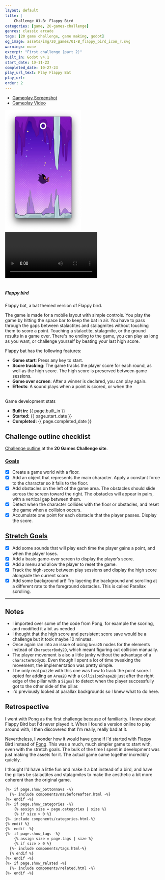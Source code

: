 ```yaml
---
layout: default
title: |
    Challenge 01-B: Flappy Bird
categories: [game, 20-games-challenge]
genres: classic arcade
tags: [20 game challenge, game making, godot]
og_image: assets/img/20_games/01-B_flappy_bird_icon_r.svg
warnings: none
excerpt: "First challenge (part 2)"
built_in: Godot v4.1
start_date: 10-11-23
completed_date: 10-27-23
play_url_text: Play Flappy Bat
play_url: 
order: 2
---
```


 <div class="col-lg-12">
    <div class="bs-component">
        <ul class="nav nav-tabs montserrat">
            <li class="nav-item">
                <a class="nav-link active" data-toggle="tab" href="#pic">Gameplay Screenshot</a>
            </li>
            <li class="nav-item">
                <a class="nav-link" data-toggle="tab" href="#vid">Gameplay Video</a>
            </li>
        </ul>
        <div id="myTabContent" class="tab-content">
            <div class="tab-pane fade show active" id="pic">
                <img src="/assets/img/20_games/01-B_flappy_bat_game.png" style="max-height: 393.75px">
            </div>
            <div class="tab-pane fade" id="vid">
                <div class="embed-responsive embed-responsive-16by9 my-2 chulapa-rounded-lg" itemscope itemprop="VideoObject" itemtype="https://schema.org/VideoObject">
                <video src="/assets/img/20_games/01-B_flappy_bat_gameplay_trimmed.mp4#t=0.1" class="embed-responsive-item u-video" controls itemprop="contentUrl" >
                Your browser does not support the video tag.
                </video>
                </div>
            </div>
        </div>
    </div>
</div>

<br>

##### Flappy bird

Flappy bat, a bat themed version of Flappy bird.  

The game is made for a mobile layout with simple controls. You play the game by hitting the space bar to keep the bat in air. You have to pass through the gaps between stalactites and stalagmites without touching them to score a point. Touching a stalactite, stalagmite, or the ground results in a game over. There's no ending to the game, you can play as long as you want, or challenge yourself by beating your last high score.  

Flappy bat has the following features:

- **Game start**: Press any key to start.
- **Score tracking**: The game tracks the player score for each round, as well as the high score. The high score is preserved between game sessions.
- **Game over screen**: After a winner is declared, you can play again.
- **Effects**: A sound plays when a point is scored, or when the 

<br>

<div class="card border-primary mb-3">
    <div class="card-header bg-primary">Game development stats</div>
    <div class="card-body">
    <ul class="list-group list-group-flush">
        <li class="list-group-item"><strong class="montserrat">Built in:</strong> {{ page.built_in }}</li>
        <li class="list-group-item"><strong class="montserrat">Started:</strong> {{ page.start_date }}</li>
        <li class="list-group-item"><strong class="montserrat">Completed:</strong> {{ page.completed_date }}</li>
    </ul>
    </div>
</div>

## Challenge outline checklist

[Challenge outline](https://20_games_challenge.gitlab.io/games/flappy/#goals) at the **20 Games Challenge site**.

### [Goals](https://20_games_challenge.gitlab.io/games/flappy/#goals)

- [x] Create a game world with a floor.
- [x] Add an object that represents the main character. Apply a constant force to the character so it falls to the floor.
- [x] Add obstacles on the left of the game area. The obstacles should slide across the screen toward the right. The obstacles will appear in pairs, with a vertical gap between them.
- [x] Detect when the character collides with the floor or obstacles, and reset the game when a collision occurs.
- [x] Accumulate one point for each obstacle that the player passes. Display the score.

## [Stretch Goals](https://20_games_challenge.gitlab.io/games/flappy/#stretch-goals)

- [x] Add some sounds that will play each time the player gains a point, and when the player loses.
- [x] Add a basic game-over screen to display the player’s score.
- [x] Add a menu and allow the player to reset the game.
- [x] Track the high-score between play sessions and display the high score alongside the current score.
- [x] Add some background art! Try layering the background and scrolling at a different rate to the foreground obstacles. This is called Parallax scrolling.

---

## Notes

- I imported over some of the code from Pong, for example the scoring, and modified it a bit as needed
- I thought that the high score and persistent score save would be a challenge but it took maybe 10 minutes.
- Once again ran into an issue of using `Area2D` nodes for the elements instead of `CharacterBody2D`, which meant figuring out collision manually.
- The player movement is also a little janky without the advantage of a `CharacterBody2D`. Even though I spent a lot of time tweaking the movement, the implementation was pretty simple.
- The only real puzzle with this one was how to track the point score. I opted for adding an `Area2D` with a `CollisionShape2D` just after the right edge of the pillar with a `Signal` to detect when the player successfully got to the other side of the pillar.
- I'd previously looked at parallax backgrounds so I knew what to do here.

## Retrospective

I went with Pong as the first challenge because of familiarity. I knew about Flappy Bird but I'd never played it. When I found a version online to play around with, I then discovered that I'm really, really bad at it.

Nevertheless, I wonder how it would have gone if I'd started with Flappy Bird instead of [Pong](games/20-games-challenge/01-challenge-01-pong). This was a much, much simpler game to start with, even with the stretch goals. The bulk of the time I spent in development was just making the assets for it. The actual game came together incredibly quickly.

I thought I'd have a little fun and make it a bat instead of a bird, and have the pillars be stalactites and stalagmites to make the aesthetic a bit more coherent than the original game.

	{%- if page.show_bottomnavs -%}
	  {%- include components/navbeforeafter.html -%}
	{%- endif -%}
	{%- if page.show_categories -%}
		{% assign size = page.categories | size %}
		{% if size > 0 %}
  	{%- include components/categories.html-%}
  	{% endif %}
	{%- endif -%}
	{%- if page.show_tags -%}
		{% assign size = page.tags | size %}
		{% if size > 0 %}
	  {%- include components/tags.html-%}
	  {% endif %}
	{%- endif -%}
	{%- if page.show_related -%}
	  {%- include components/related.html -%}
	{%- endif -%}